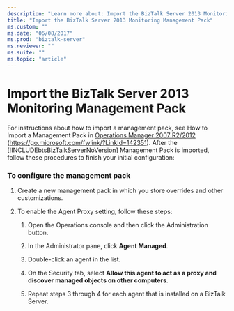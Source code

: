 ```yaml
---
description: "Learn more about: Import the BizTalk Server 2013 Monitoring Management Pack"
title: "Import the BizTalk Server 2013 Monitoring Management Pack"
ms.custom: ""
ms.date: "06/08/2017"
ms.prod: "biztalk-server"
ms.reviewer: ""
ms.suite: ""
ms.topic: "article"
---
```

# Import the BizTalk Server 2013 Monitoring Management Pack
For instructions about how to import a management pack, see How to Import a Management Pack in [Operations Manager 2007 R2/2012](/previous-versions/system-center/operations-manager-2007-r2/cc974494(v=technet.10)) (<https://go.microsoft.com/fwlink/?LinkId=142351>). After the [!INCLUDE[btsBizTalkServerNoVersion](../includes/btsbiztalkservernoversion-md.md)] Management Pack is imported, follow these procedures to finish your initial configuration:

### To configure the management pack

1.  Create a new management pack in which you store overrides and other customizations.

2.  To enable the Agent Proxy setting, follow these steps:

    1.  Open the Operations console and then click the Administration button.

    2.  In the Administrator pane, click **Agent Managed**.

    3.  Double-click an agent in the list.

    4.  On the Security tab, select **Allow this agent to act as a proxy and discover managed objects on other computers**.

    5.  Repeat steps 3 through 4 for each agent that is installed on a BizTalk Server.